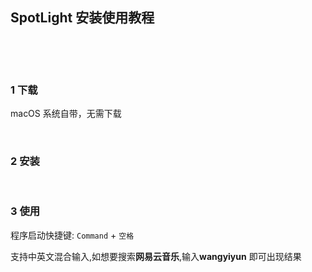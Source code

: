 ## SpotLight 安装使用教程  

​    

​    

### 1 下载  

macOS 系统自带，无需下载  

​            

### 2 安装    



​    

### 3 使用  

程序启动快捷键: `Command` + `空格`  

支持中英文混合输入,如想要搜索**网易云音乐**,输入**wangyiyun** 即可出现结果  











